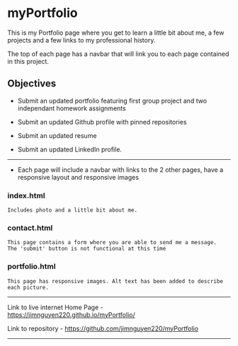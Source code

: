 # myPortfolio

This is my Portfolio page where you get to learn a little bit about me, a few projects and a few links  to my professional history.

The top of each page has a navbar that will link you to each page contained in this project.


## Objectives
* Submit an updated portfolio featuring first group project and two independant homework assignments

* Submit an updated Github profile with pinned repositories

* Submit an updated resume

* Submit an updated LinkedIn profile.

-------------------------------------------

* Each page will include a navbar with links to the 2 other pages, have a responsive layout and responsive images

### index.html
    Includes photo and a little bit about me.

### contact.html
    This page contains a form where you are able to send me a message.  The 'submit' button is not functional at this time

### portfolio.html
    This page has responsive images. Alt text has been added to describe each picture. 
-------------------------------
Link to live internet Home Page - https://jimnguyen220.github.io/myPortfolio/

Link to repository - https://github.com/jimnguyen220/myPortfolio

-------------------------------


